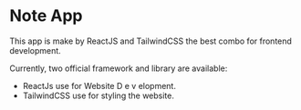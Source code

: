 # Note App

This app is make by ReactJS and TailwindCSS the best combo for frontend development.

Currently, two official framework and library are available:

- ReactJs use for Website D e v elopment.
- TailwindCSS use for styling the website.
